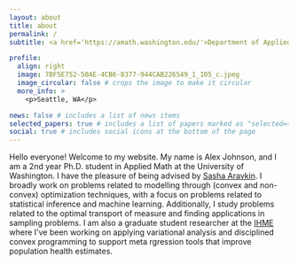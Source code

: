 ```yaml
---
layout: about
title: about
permalink: /
subtitle: <a href='https://amath.washington.edu/'>Department of Applied Mathematics, University of Washington</a>

profile:
  align: right
  image: 7BF5E752-50AE-4CB6-8377-944CAB226549_1_105_c.jpeg
  image_circular: false # crops the image to make it circular
  more_info: >
    <p>Seattle, WA</p>

news: false # includes a list of news items
selected_papers: true # includes a list of papers marked as "selected={true}"
social: true # includes social icons at the bottom of the page
---
```


Hello everyone! Welcome to my website. My name is Alex Johnson, and I am a 2nd year Ph.D. student in Applied Math at the University of Washington. I have the pleasure of being advised by [Sasha Aravkin](https://uw-amo.github.io/saravkin/). I broadly work on problems related to modelling through (convex and non-convex) optimization techniques, with a focus on problems related to statistical inference and machine learning. Additionally, I study problems related to the optimal transport of measure and finding applications in sampling problems. I am also a graduate student researcher at the [IHME](https://www.healthdata.org/) where I've been working on applying variational analysis and disciplined convex programming to support meta rgression tools that improve population health estimates.
